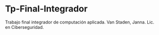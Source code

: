 # Tp-Final-Integrador
Trabajo final integrador de computación aplicada. 
Van Staden, Janna.
Lic. en Ciberseguridad. 

